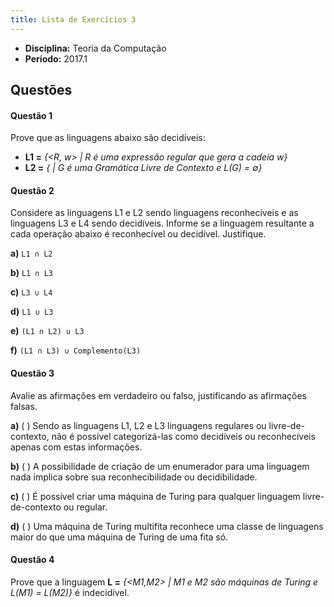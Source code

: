 ```yaml
---
title: Lista de Exercícios 3
---
```


- **Disciplina:** Teoria da Computação
- **Período:** 2017.1

## Questões

#### Questão 1 

Prove que as linguagens abaixo são decidíveis:

- **L1 =** *{<R, w> | R é uma expressão regular que gera a cadeia w}*
- **L2 =** *{<G> | G é uma Gramática Livre de Contexto e L(G) = ∅}*

#### Questão 2

Considere as linguagens L1 e L2 sendo linguagens reconhecíveis e as linguagens L3 e L4 sendo decidíveis. Informe se a linguagem resultante a cada operação abaixo é reconhecível ou decidível. Justifique.

**a)** `L1 ∩ L2`

**b)** `L1 ∩ L3`

**c)** `L3 ∪ L4`

**d)** `L1 ∪ L3`

**e)** `(L1 ∩ L2) ∪ L3`

**f)** `(L1 ∩ L3) ∪ Complemento(L3)`

#### Questão 3

Avalie as afirmações em verdadeiro ou falso, justificando as afirmações falsas.

**a)** ( ) Sendo as linguagens L1, L2 e L3 linguagens regulares ou livre-de-contexto, não é possível categorizá-las como decidíveis ou reconhecíveis apenas com estas informações.

**b)** ( ) A possibilidade de criação de um enumerador para uma linguagem nada implica sobre sua reconhecibilidade ou decidibilidade.

**c)** ( ) É possível criar uma máquina de Turing para qualquer linguagem livre-de-contexto ou regular.

**d)** ( ) Uma máquina de Turing multifita reconhece uma classe de linguagens maior do que uma máquina de Turing de uma fita só.

#### Questão 4

Prove que a linguagem **L =** *{<M1,M2> | M1 e M2 são máquinas de Turing e L(M1) = L(M2)}* é indecidível.
